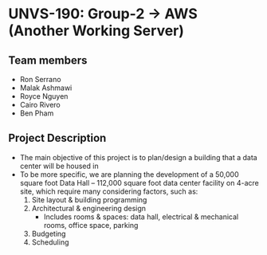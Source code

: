 # UNVS-190: Group-2 -> AWS (Another Working Server)

## Team members
- Ron Serrano
- Malak Ashmawi
- Royce Nguyen
- Cairo Rivero
- Ben Pham

## Project Description
- The main objective of this project is to plan/design a building that a data center will be housed in
- To be more specific, we are planning the development of a 50,000 square foot Data Hall – 112,000 square foot data center facility on 4-acre site, which require many considering factors, such as:
    1. Site layout & building programming
    2. Architectural & engineering design
          - Includes rooms & spaces: data hall, electrical & mechanical rooms, office space, parking
    3. Budgeting
    4. Scheduling

